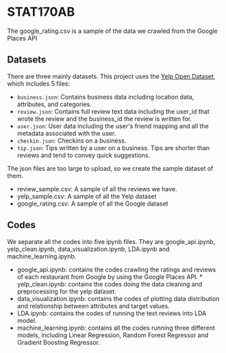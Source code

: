 # STAT170AB
  The google_rating.csv is a sample of the data we crawled from the Google Places API
## Datasets
  There are three mainly datasets.
  This project uses the [Yelp Open Dataset](https://www.yelp.com/dataset), which includes 5 files:

* `business.json`: Contains business data including location data, attributes, and categories.
* `review.json`: Contains full review text data including the user_id that wrote the review and the business_id the review is written for.
* `user.json`: User data including the user's friend mapping and all the metadata associated with the user.
* `checkin.json`: Checkins on a business.
* `tip.json`: Tips written by a user on a business. Tips are shorter than reviews and tend to convey quick suggestions.

The json files are too large to upload, so we create the sample dataset of them. 

  * review_sample.csv: A sample of all the reviews we have.
  * yelp_sample.csv: A sample of all the Yelp dataset
  * google_rating.csv: A sample of all the Google dataset

## Codes
  We separate all the codes into five ipynb files. They are google_api.ipynb, yelp_clean.ipynb, data_visualization.ipynb, LDA.ipynb and machine_learning.ipynb. 
  * google_api.ipynb: contains the codes crawling the ratings and reviews of each restaurant from Google by using the Google Places API.   * yelp_clean.ipynb: contains the codes doing the data cleaning and preprocessing for the yelp dataset. 
  * data_visualization.ipynb: contains the codes of plotting data distribution and relationship between attributes and target values.
  * LDA.ipynb: contains the codes of running the text reviews into LDA model. 
  * machine_learning.ipynb:  contains all the codes running three different models, including Linear Regression, Random Forest Regressor and Gradient Boosting Regressor. 

